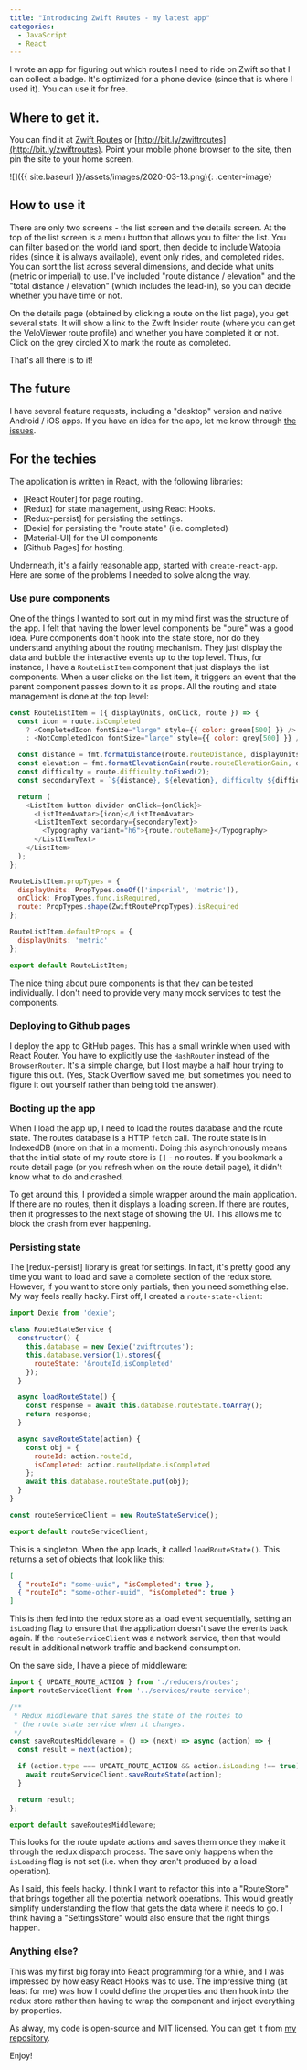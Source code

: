 ```yaml
---
title: "Introducing Zwift Routes - my latest app"
categories:
  - JavaScript
  - React
---
```


I wrote an app for figuring out which routes I need to ride on Zwift so that I can collect a badge.  It's optimized for a phone device (since that is where I used it).  You can use it for free.

## Where to get it.

You can find it at [Zwift Routes](https://adrianhall.github.io/zwift-routes) or [http://bit.ly/zwiftroutes](http://bit.ly/zwiftroutes).  Point your mobile phone browser to the site, then pin the site to your home screen.

![]({{ site.baseurl }}/assets/images/2020-03-13.png){: .center-image}

## How to use it

There are only two screens - the list screen and the details screen.  At the top of the list screen is a menu button that allows you to filter the list.  You can filter based on the world (and sport, then decide to include Watopia rides (since it is always available), event only rides, and completed rides.  You can sort the list across several dimensions, and decide what units (metric or imperial) to use.  I've included "route distance / elevation" and the "total distance / elevation" (which includes the lead-in), so you can decide whether you have time or not.

On the details page (obtained by clicking a route on the list page), you get several stats.  It will show a link to the Zwift Insider route (where you can get the VeloViewer route profile) and whether you have completed it or not.  Click on the grey circled X to mark the route as completed.

That's all there is to it!

## The future

I have several feature requests, including a "desktop" version and native Android / iOS apps.  If you have an idea for the app, let me know through [the issues](https://github.com/adrianhall/zwift-routes/issues).

## For the techies

The application is written in React, with the following libraries:

* [React Router] for page routing.
* [Redux] for state management, using React Hooks.
* [Redux-persist] for persisting the settings.
* [Dexie] for persisting the "route state" (i.e. completed)
* [Material-UI] for the UI components
* [Github Pages] for hosting.

Underneath, it's a fairly reasonable app, started with `create-react-app`.  Here are some of the problems I needed to solve along the way.

### Use pure components

One of the things I wanted to sort out in my mind first was the structure of the app.  I felt that having the lower level components be "pure" was a good idea.  Pure components don't hook into the state store, nor do they understand
anything about the routing mechanism.  They just display the data and bubble the interactive events up to the top level.  Thus, for instance, I have a `RouteListItem` component that just displays the list components.  When a user
clicks on the list item, it triggers an event that the parent component passes down to it as props.  All the routing and state management is done at the 
top level:

```javascript
const RouteListItem = ({ displayUnits, onClick, route }) => {
  const icon = route.isCompleted
    ? <CompletedIcon fontSize="large" style={{ color: green[500] }} />
    : <NotCompletedIcon fontSize="large" style={{ color: grey[500] }} />;

  const distance = fmt.formatDistance(route.routeDistance, displayUnits);
  const elevation = fmt.formatElevationGain(route.routeElevationGain, displayUnits);
  const difficulty = route.difficulty.toFixed(2);
  const secondaryText = `${distance}, ${elevation}, difficulty ${difficulty}`;

  return (
    <ListItem button divider onClick={onClick}>
      <ListItemAvatar>{icon}</ListItemAvatar>
      <ListItemText secondary={secondaryText}>
        <Typography variant="h6">{route.routeName}</Typography>
      </ListItemText>
    </ListItem>
  );
};

RouteListItem.propTypes = {
  displayUnits: PropTypes.oneOf(['imperial', 'metric']),
  onClick: PropTypes.func.isRequired,
  route: PropTypes.shape(ZwiftRoutePropTypes).isRequired
};

RouteListItem.defaultProps = {
  displayUnits: 'metric'
};

export default RouteListItem;
```

The nice thing about pure components is that they can be tested individually.  I don't need to provide very many mock services to test the components.

### Deploying to Github pages

I deploy the app to GitHub pages.  This has a small wrinkle when used with React Router.  You have to explicitly use the `HashRouter` instead of the `BrowserRouter`.  It's a simple change, but I lost maybe a half hour trying to figure this out.  (Yes, Stack Overflow saved me, but sometimes you need to figure it out yourself rather than being told the answer).

### Booting up the app

When I load the app up, I need to load the routes database and the route state.  The routes database is a HTTP `fetch` call.  The route state is in IndexedDB (more on that in a moment).  Doing this asynchronously means that the initial state of my route store is `[]` - no routes.  If you bookmark a route detail page (or you refresh when on the route detail page), it didn't know what to do and crashed.

To get around this, I provided a simple wrapper around the main application.  If there are no routes, then it displays a loading screen.  If there are routes, then it progresses to the next stage of showing the UI.  This allows me to block the crash from ever happening.

### Persisting state

The [redux-persist] library is great for settings.  In fact, it's pretty good any time you want to load and save a complete section of the redux store.  However, if you want to store only partials, then you need something else.  My way feels really hacky.  First off, I created a `route-state-client`:

```javascript
import Dexie from 'dexie';

class RouteStateService {
  constructor() {
    this.database = new Dexie('zwiftroutes');
    this.database.version(1).stores({
      routeState: '&routeId,isCompleted'
    });
  }

  async loadRouteState() {
    const response = await this.database.routeState.toArray();
    return response;
  }

  async saveRouteState(action) {
    const obj = {
      routeId: action.routeId,
      isCompleted: action.routeUpdate.isCompleted
    };
    await this.database.routeState.put(obj);
  }
}

const routeServiceClient = new RouteStateService();

export default routeServiceClient;
```

This is a singleton.  When the app loads, it called `loadRouteState()`.  This returns a set of objects that look like this:

```json
[
  { "routeId": "some-uuid", "isCompleted": true },
  { "routeId": "some-other-uuid", "isCompleted": true }
]
```

This is then fed into the redux store as a load event sequentially, setting an `isLoading` flag to ensure that the application doesn't save the events back again.  If the `routeServiceClient` was a network service, then that would result in additional network traffic and backend consumption.  

On the save side, I have a piece of middleware:

```javascript
import { UPDATE_ROUTE_ACTION } from './reducers/routes';
import routeServiceClient from '../services/route-service';

/**
 * Redux middleware that saves the state of the routes to
 * the route state service when it changes.
 */
const saveRoutesMiddleware = () => (next) => async (action) => {
  const result = next(action);

  if (action.type === UPDATE_ROUTE_ACTION && action.isLoading !== true) {
    await routeServiceClient.saveRouteState(action);
  }

  return result;
};

export default saveRoutesMiddleware;
```

This looks for the route update actions and saves them once they make it through the redux dispatch process.  The save only happens when the `isLoading` flag is not set (i.e. when they aren't produced by a load operation).

As I said, this feels hacky.  I think I want to refactor this into a "RouteStore" that brings together all the potential network operations.  This would greatly simplify understanding the flow that gets the data where it needs to go.  I think having a "SettingsStore" would also ensure that the right things happen.

### Anything else?

This was my first big foray into React programming for a while, and I was impressed by how easy React Hooks was to use.  The impressive thing (at least for me) was how I could define the 
properties and then hook into the redux store rather than having to wrap the component and inject everything by properties.

As alway, my code is open-source and MIT licensed.  You can get it from [my repository](https://github.com/adrianhall/zwift-routes).

Enjoy!
